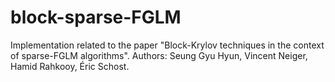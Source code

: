 # block-sparse-FGLM
Implementation related to the paper "Block-Krylov techniques in the context of sparse-FGLM algorithms". Authors: Seung Gyu Hyun, Vincent Neiger, Hamid Rahkooy, Éric Schost.
